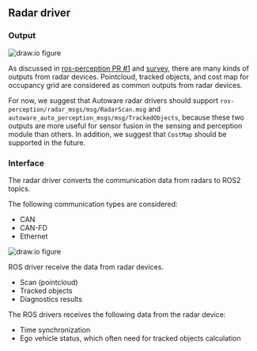 

## Radar driver

### Output

![draw.io figure](https://raw.githubusercontent.com/scepter914/autoware-radar-architecture-proposal/main/sensing/figure/radar_driver.drawio.svg)

As discussed in [ros-perception PR #1](https://github.com/ros-perception/radar_msgs/pull/1) and [survey](https://github.com/radarAaron/radar_msgs/blob/master/ROS%20Message%20format%20comparison.xlsx), there are many kinds of outputs from radar devices.
Pointcloud, tracked objects, and cost map for occupancy grid are considered as common outputs from radar devices.

For now, we suggest that Autoware radar drivers should support `ros-perception/radar_msgs/msg/RadarScan.msg` and `autoware_auto_perception_msgs/msg/TrackedObjects`, because these two outputs are more useful for sensor fusion in the sensing and perception module than others.
In addition, we suggest that `CostMap` should be supported in the future.

### Interface

The radar driver converts the communication data from radars to ROS2 topics.

The following communication types are considered:

- CAN
- CAN-FD
- Ethernet

![draw.io figure](https://raw.githubusercontent.com/scepter914/autoware-radar-architecture-proposal/main/sensing/figure/radar_communication.drawio.svg)

ROS driver receive the data from radar devices.

- Scan (pointcloud)
- Tracked objects
- Diagnostics results

The ROS drivers receives the following data from the radar device:

- Time synchronization
- Ego vehicle status, which often need for tracked objects calculation
